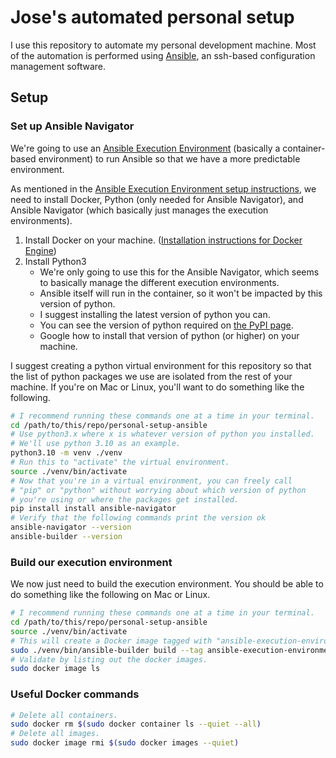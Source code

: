 # Jose's automated personal setup

I use this repository to automate my personal development machine.
Most of the automation is performed using [Ansible][1], an ssh-based
configuration management software.

[1]: https://docs.ansible.com/ansible/latest/

## Setup

### Set up Ansible Navigator

We're going to use an [Ansible Execution Environment][2] (basically a container-based environment)
to run Ansible so that we have a more predictable environment.

As mentioned in the [Ansible Execution Environment setup instructions][3],
we need to install Docker, Python (only needed for Ansible Navigator), and Ansible Navigator
(which basically just manages the execution environments).

1. Install Docker on your machine. ([Installation instructions for Docker Engine][3])
2. Install Python3
    * We're only going to use this for the Ansible Navigator, which seems to basically
    manage the different execution environments.
    * Ansible itself will run in the container, so it won't be impacted by this
    version of python.
    * I suggest installing the latest version of python you can.
    * You can see the version of python required on [the PyPI page][4].
    * Google how to install that version of python (or higher) on your machine.

I suggest creating a python virtual environment for this repository so that 
the list of python packages we use are isolated from the rest of your machine.
If you're on Mac or Linux, you'll want to do something like the following.

```sh
# I recommend running these commands one at a time in your terminal.
cd /path/to/this/repo/personal-setup-ansible
# Use python3.x where x is whatever version of python you installed.
# We'll use python 3.10 as an example.
python3.10 -m venv ./venv
# Run this to "activate" the virtual environment.
source ./venv/bin/activate
# Now that you're in a virtual environment, you can freely call
# "pip" or "python" without worrying about which version of python
# you're using or where the packages get installed.
pip install install ansible-navigator
# Verify that the following commands print the version ok
ansible-navigator --version
ansible-builder --version
```

### Build our execution environment

We now just need to build the execution environment.
You should be able to do something like the following on Mac or Linux.

```sh
# I recommend running these commands one at a time in your terminal.
cd /path/to/this/repo/personal-setup-ansible
source ./venv/bin/activate
# This will create a Docker image tagged with "ansible-execution-environment".
sudo ./venv/bin/ansible-builder build --tag ansible-execution-environment --container-runtime docker
# Validate by listing out the docker images.
sudo docker image ls
```

### Useful Docker commands

```sh
# Delete all containers.
sudo docker rm $(sudo docker container ls --quiet --all)
# Delete all images.
sudo docker image rmi $(sudo docker images --quiet)
```

[1]: https://ansible.readthedocs.io/en/latest/getting_started_ee/setup_environment.html
[2]: https://ansible.readthedocs.io/en/latest/getting_started_ee/index.html
[3]: https://docs.docker.com/engine/install/
[4]: https://pypi.org/project/ansible-navigator/
